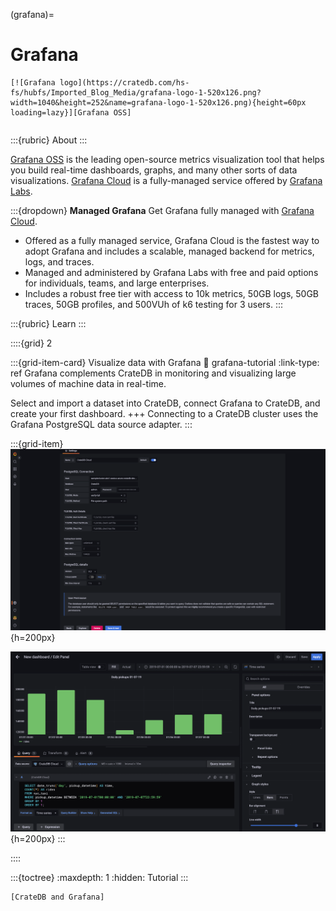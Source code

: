 (grafana)=
# Grafana

```{div} .float-right
[![Grafana logo](https://cratedb.com/hs-fs/hubfs/Imported_Blog_Media/grafana-logo-1-520x126.png?width=1040&height=252&name=grafana-logo-1-520x126.png){height=60px loading=lazy}][Grafana OSS]
```
```{div} .clearfix
```

:::{rubric} About
:::

[Grafana OSS] is the leading open-source metrics visualization tool that helps you
build real-time dashboards, graphs, and many other sorts of data visualizations.
[Grafana Cloud] is a fully-managed service offered by [Grafana Labs].


:::{dropdown} **Managed Grafana**
Get Grafana fully managed with [Grafana Cloud].

- Offered as a fully managed service, Grafana Cloud is the fastest way to adopt
  Grafana and includes a scalable, managed backend for metrics, logs, and traces.
- Managed and administered by Grafana Labs with free and paid options for
  individuals, teams, and large enterprises.
- Includes a robust free tier with access to 10k metrics, 50GB logs, 50GB traces,
  50GB profiles, and 500VUh of k6 testing for 3 users.
:::

:::{rubric} Learn
:::

::::{grid} 2

:::{grid-item-card} Visualize data with Grafana
:link: grafana-tutorial
:link-type: ref
Grafana complements CrateDB in monitoring and visualizing large volumes of
machine data in real-time.

Select and import a dataset into CrateDB, connect Grafana to CrateDB,
and create your first dashboard.
+++
Connecting to a CrateDB cluster uses the Grafana PostgreSQL data source adapter.
:::

:::{grid-item}
![Grafana PostgreSQL data source configuration](https://github.com/crate/cratedb-guide/raw/a9c8c03384/docs/_assets/img/integrations/grafana/grafana-connection.png){h=200px}

![Grafana example panel showing data from CrateDB](https://github.com/crate/cratedb-guide/raw/a9c8c03384/docs/_assets/img/integrations/grafana/grafana-panel1.png){h=200px}
:::

::::


:::{toctree}
:maxdepth: 1
:hidden:
Tutorial <tutorial>
:::


```{seealso}
[CrateDB and Grafana]
```


[CrateDB and Grafana]: https://cratedb.com/integrations/cratedb-and-grafana
[Grafana Cloud]: https://grafana.com/grafana/
[Grafana Labs]: https://grafana.com/about/team/
[Grafana OSS]: https://grafana.com/oss/grafana/
